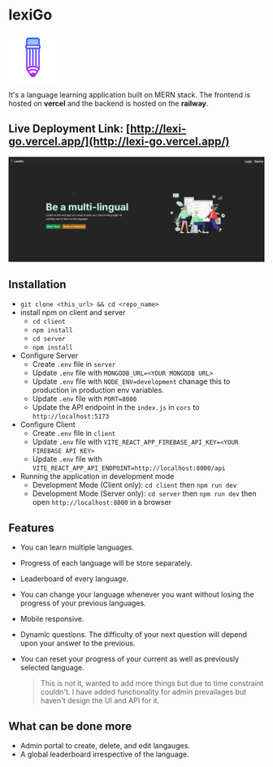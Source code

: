 # lexiGo

![lexiGo](./assets/icons8-pencil-96.png)

It's a language learning application built on MERN stack. The frontend is hosted on **vercel** and the backend is hosted on the **railway**.

## Live Deployment Link: [http://lexi-go.vercel.app/](http://lexi-go.vercel.app/)

![lexiGo](./assets/Screenshot%202023-08-19%20183204.png)

## Installation

- `git clone <this_url> && cd <repo_name>`
- install npm on client and server
  - `cd client`
  - `npm install`
  - `cd server`
  - `npm install`
- Configure Server
  - Create `.env` file in `server`
  - Update `.env` file with `MONGODB_URL=<YOUR MONGODB URL>`
  - Update `.env` file with `NODE_ENV=development` chanage this to production in production env variables.
  - Update `.env` file with `PORT=8000`
  - Update the API endpoint in the `index.js` in `cors` to `http://localhost:5173`
- Configure Client
  - Create `.env` file in `client`
  - Update `.env` file with `VITE_REACT_APP_FIREBASE_API_KEY=<YOUR FIREBASE API KEY>`
  - Update `.env` file with `VITE_REACT_APP_API_ENDPOINT=http://localhost:8000/api`
- Running the application in development mode
  - Development Mode (Client only): `cd client` then `npm run dev`
  - Development Mode (Server only): `cd server` then `npm run dev` then open `http://localhost:8000` in a browser

## Features

- You can learn multiple languages.
- Progress of each language will be store separately.
- Leaderboard of every language.
- You can change your language whenever you want without losing the progress of your previous languages.
- Mobile responsive.
- Dynamic questions. The difficulty of your next question will depend upon your answer to the previous.
- You can reset your progress of your current as well as previously selected language.

  > This is not it, wanted to add more things but due to time constraint couldn't. I have added functionality for admin prevailages but haven't design the UI and API for it.

## What can be done more

- Admin portal to create, delete, and edit langauges.
- A global leaderboard irrespective of the language.
